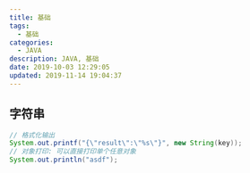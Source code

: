 ```yaml
---
title: 基础
tags: 
  - 基础
categories: 
  - JAVA
description: JAVA, 基础
date: 2019-10-03 12:29:05
updated: 2019-11-14 19:04:37
---
```


## 字符串

```JAVA
// 格式化输出
System.out.printf("{\"result\":\"%s\"}", new String(key));
// 对象打印: 可以直接打印单个任意对象
System.out.println("asdf");
```

